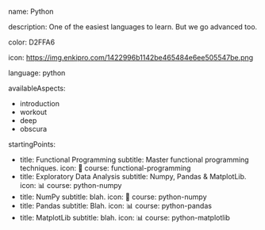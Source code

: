 name: Python

description: One of the easiest languages to learn. But we go advanced too.

color: D2FFA6

icon: https://img.enkipro.com/1422996b1142be465484e6ee505547be.png

language: python
 
availableAspects:
  - introduction
  - workout
  - deep
  - obscura



startingPoints:
  - title: Functional Programming
    subtitle: Master functional programming techniques.
    icon: 🧠
    course: functional-programming
  - title: Exploratory Data Analysis
    subtitle: Numpy, Pandas & MatplotLib.
    icon: 📊
    course: python-numpy
  - title: NumPy
    subtitle: blah.
    icon: 🧠
    course: python-numpy
  - title: Pandas
    subtitle: Blah.
    icon: 📊
    course: python-pandas
  - title: MatplotLib
    subtitle: blah.
    icon: 📊
    course: python-matplotlib
